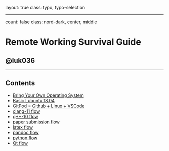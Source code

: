layout: true
class: typo, typo-selection

---

count: false
class: nord-dark, center, middle

# Remote Working Survival Guide

## @luk036

---

## Contents

- [Bring Your Own Operating System](byoos.html)
- [Basic Lubuntu 18.04](lubuntu18-04.html)
- [GitPod = Github + Linux + VSCode](gitpod.html)
- [clang-11 flow](clangflow.html)
- [g++-10 flow](conceptsflow.html)
- [paper submission flow](papersubmissionflow.html)
- [latex flow](latexflow.html)
- [pandoc flow](pandocFlow.html)
- [python flow](pythonflow.html)
- [Qt flow](qtflow.html)

